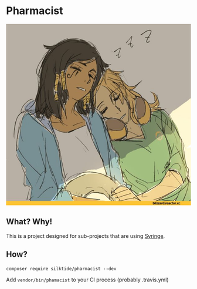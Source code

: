# Pharmacist

![Pharmercy](/pharmercy.jpg?raw=true)

## What? Why!

This is a project designed for sub-projects that are using [Syringe](https://github.com/silktide/syringe).

## How?

`composer require silktide/pharmacist --dev`

Add `vendor/bin/phamacist` to your CI process (probably .travis.yml)